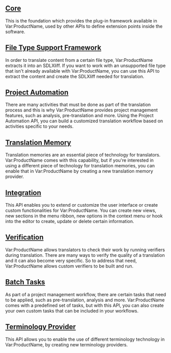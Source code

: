 ## [Core](core/overview.md)
This is the foundation which provides the plug-in framework available in Var:ProductName, used by other APIs to define extension points inside the software.

## [File Type Support Framework](filetypesupport/overview.md)
In order to translate content from a certain file type, Var:ProductName extracts it into an SDLXliff. If you want to work with an unsupported file type that isn't already available with Var:ProductName, you can use this API to extract the content and create the SDLXliff needed for translation.

## [Project Automation](projectautomation/overview.md)
There are many activities that must be done as part of the translation process and this is why Var:ProductName provides project management features, such as analysis, pre-translation and more. Using the Project Automation API, you can build a customized translation workflow based on activities specific to your needs.

## [Translation Memory](translationmemory/overview.md)
Translation memories are an essential piece of technology for translators. Var:ProductName comes with this capability, but if you're interested in using a different piece of technology for translation memories, you can enable that in Var:ProductName by creating a new translation memory provider.

## [Integration](integration/overview.md)
This API enables you to extend or customize the user interface or create custom functionalities for Var:ProductName. You can create new views, new sections in the menu ribbon, new options in the context menu or hook into the editor to create, update or delete certain information.

## [Verification](verification/overview.md)
Var:ProductName allows translators to check their work by running verifiers during translation. There are many ways to verify the quality of a translation and it can also become very specific. So to address that need, Var:ProductName allows custom verifiers to be built and run.

## [Batch Tasks](batchtasks/overview.md)
As part of a project management workflow, there are certain tasks that need to be applied, such as pre-translation, analysis and more. Var:ProductName comes with a predefined set of tasks, but with this API, you can also create your own custom tasks that can be included in your workflows.

## [Terminology Provider](terminology/overview.md)
This API allows you to enable the use of different terminology technology in Var:ProductName, by creating new terminology providers.
